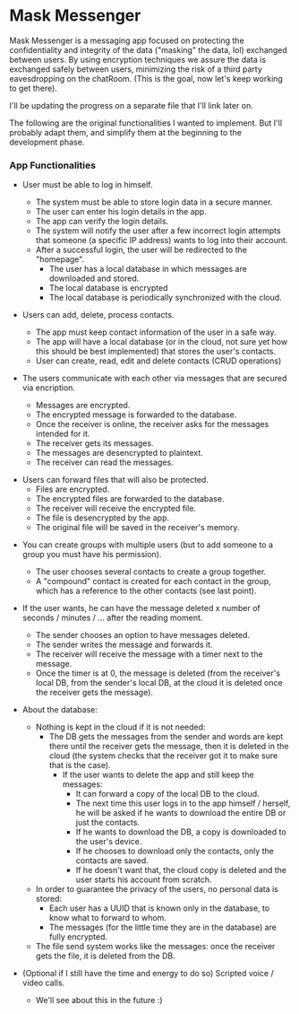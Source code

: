 # Mask Messenger #

Mask Messenger is a messaging app focused on protecting the confidentiality and integrity of the data ("masking" the data, lol) exchanged between users. By using encryption techniques we assure the data is exchanged safely between users, minimizing the risk of a third party eavesdropping on the chatRoom. (This is the goal, now let's keep working to get there).

I'll be updating the progress on a separate file that I'll link later on.

The following are the original functionalities I wanted to implement. But I'll probably adapt them, and simplify them at the beginning to the development phase.

### App Functionalities
* User must be able to log in himself.
  * The system must be able to store login data in a secure manner.
  * The user can enter his login details in the app.
  * The app can verify the login details.
  * The system will notify the user after a few incorrect login attempts that someone (a specific IP address) wants to log into their account.
  * After a successful login, the user will be redirected to the "homepage".
    * The user has a local database in which messages are downloaded and stored.
    * The local database is encrypted
    * The local database is periodically synchronized with the cloud.

* Users can add, delete, process contacts.
  * The app must keep contact information of the user in a safe way.
  * The app will have a local database (or in the cloud, not sure yet how this should be best implemented) that stores the user's contacts.
  * User can create, read, edit and delete contacts (CRUD operations)

* The users communicate with each other via messages that are secured via encription.
  * Messages are encrypted.
  * The encrypted message is forwarded to the database.
  * Once the receiver is online, the receiver asks for the messages intended for it.
  * The receiver gets its messages.
  * The messages are desencrypted to plaintext.
  * The receiver can read the messages.

- Users can forward files that will also be protected.
  * Files are encrypted.
  * The encrypted files are forwarded to the database.
  * The receiver will receive the encrypted file.
  * The file is desencrypted by the app.
  * The original file will be saved in the receiver's memory.

* You can create groups with multiple users (but to add someone to a group you must have his permission).
  * The user chooses several contacts to create a group together.
  * A "compound" contact is created for each contact in the group, which has a reference to the other contacts (see last point).

* If the user wants, he can have the message deleted x number of seconds / minutes / ... after the reading moment.
  * The sender chooses an option to have messages deleted.
  * The sender writes the message and forwards it.
  * The receiver will receive the message with a timer next to the message.
  * Once the timer is at 0, the message is deleted (from the receiver's local DB, from the sender's local DB, at the cloud it is deleted once the receiver gets the message).


* About the database:
  * Nothing is kept in the cloud if it is not needed:
    * The DB gets the messages from the sender and words are kept there until the receiver gets the message, then it is deleted in the cloud (the system checks that the receiver got it to make sure that is the case).
      * If the user wants to delete the app and still keep the messages:
        * It can forward a copy of the local DB to the cloud.
        * The next time this user logs in to the app himself / herself, he will be asked if he wants to download the entire DB or just the contacts.
        * If he wants to download the DB, a copy is downloaded to the user's device.
        * If he chooses to download only the contacts, only the contacts are saved.
        * If he doesn't want that, the cloud copy is deleted and the user starts his account from scratch.
  * In order to guarantee the privacy of the users, no personal data is stored:
    * Each user has a UUID that is known only in the database, to know what to forward to whom.
    * The messages (for the little time they are in the database) are fully encrypted.
  * The file send system works like the messages: once the receiver gets the file, it is deleted from the DB.

* (Optional if I still have the time and energy to do so) Scripted voice / video calls.
  * We'll see about this in the future :)
